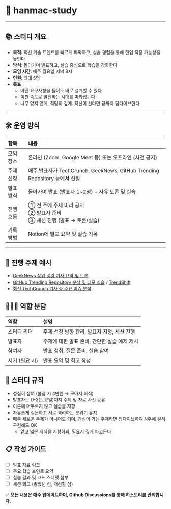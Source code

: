 # 🚀 hanmac-study

---

## 📚 스터디 개요

- **목적**: 최신 기술 트렌드를 빠르게 파악하고, 실습 경험을 통해 현업 적용 가능성을 높인다
- **방식**: 돌아가며 발표하고, 실습 중심으로 학습을 강화한다
- **모임 시간**: 매주 월요일 저녁 8시
- **인원**: 최대 5명
- **목표**
  - 어떤 요구사항을 들어도 바로 설계할 수 있다
  - 미친 속도로 발전하는 시대를 따라잡는다
  - 너무 얕지 않게, 적당히 깊게. 확신이 선다면 끝까지 딥다이브한다

---

## 🛠️ 운영 방식

| 항목 | 내용 |
|:---|:---|
| 모임 장소 | 온라인 (Zoom, Google Meet 등) 또는 오프라인 (사전 공지) |
| 주제 선정 | 매주 발표자가 TechCrunch, GeekNews, GitHub Trending Repository 등에서 선정 |
| 발표 방식 | 돌아가며 발표 (발표자 1~2명) + 자유 토론 및 실습 |
| 진행 흐름 | ① 전 주에 주제 미리 공지<br>② 발표자 준비<br>③ 세션 진행 (발표 → 토론/실습) |
| 기록 방법 | Notion에 발표 요약 및 실습 기록 |

---

## 🎯 진행 주제 예시

- [GeekNews 상위 랭킹 기사 요약 및 토론](https://news.hada.io/)
- [GitHub Trending Repository 분석 및 데모 실습](https://github.com/trending?spoken_language_code=) / [TrendShift](https://trendshift.io/)
- [최신 TechCrunch 기사 중 주요 이슈 분석](https://techcrunch.com/)

## 🧑‍🤝‍🧑 역할 분담
| 역할 | 설명 |
|:---|:---|
| 스터디 리더 | 주제 선정 방향 관리, 발표자 지정, 세션 진행 |
| 발표자 | 주제에 대한 발표 준비, 간단한 실습 예제 제시 |
| 참여자 | 발표 청취, 질문 준비, 실습 참여 |
| 서기 (필요 시) | 발표 요약 및 회고 작성 |


## 📏 스터디 규칙

- 성실히 참여 (불참 시 4만원 → 모아서 회식)
- 발표자는 D-2(토요일)까지 주제 및 자료 사전 공유
- 이론에 머무르지 않고 실습을 지향
- 자유롭게 질문하고 서로 격려하는 분위기 유지
- 매주 새로운 주제가 아니어도 되며, 관심이 가는 주제라면 딥다이브하여 N주에 걸쳐 구현해도 OK
  - 얕고 넓은 지식을 지향하되, 필요시 깊게 파고든다

## 📋 작성 가이드

- [ ] 발표 자료 링크
- [ ] 주요 학습 포인트 요약
- [ ] 실습 결과 및 코드 스니펫 첨부
- [ ] 세션 회고 (좋았던 점, 개선할 점)

✅ **모든 내용은 매주 업데이트하며, Github Discussions를 통해 히스토리를 관리합니다.**
